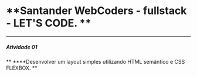 # **Santander WebCoders - fullstack - LET'S CODE. **

---

##### **Atividade 01**

**	****Desenvolver um layout simples utilizando HTML semântico e CSS FLEXBOX. **
